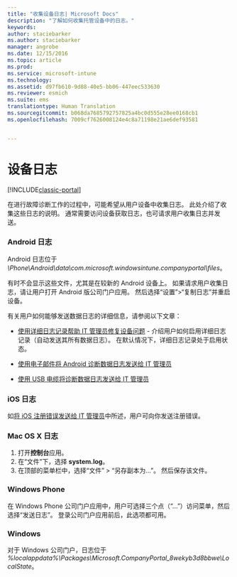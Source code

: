 ```yaml
---
title: "收集设备日志| Microsoft Docs"
description: "了解如何收集托管设备中的日志。"
keywords: 
author: staciebarker
ms.author: staciebarker
manager: angrobe
ms.date: 12/15/2016
ms.topic: article
ms.prod: 
ms.service: microsoft-intune
ms.technology: 
ms.assetid: d97fb610-9d88-40e5-bb06-447eec533630
ms.reviewer: esmich
ms.suite: ems
translationtype: Human Translation
ms.sourcegitcommit: b068da7685792757825a4bc0d555e28ee0168cb1
ms.openlocfilehash: 7009cf7626008124e4c8a71198e21ae6def93581


---
```


# <a name="device-logs"></a>设备日志

[!INCLUDE[classic-portal](../includes/classic-portal.md)]

在进行故障诊断工作的过程中，可能希望从用户设备中收集日志。 此处介绍了收集这些日志的说明。 通常需要访问设备获取日志，也可请求用户收集日志并发送。

### <a name="android-logs"></a>Android 日志
Android 日志位于 *<Android Device>\Phone\Android\data\com.microsoft.windowsintune.companyportal\files*。

有时不会显示这些文件，尤其是在较新的 Android 设备上。 如果请求用户收集日志，请让用户打开 Android 版公司门户应用。 然后选择“设置”>“复制日志”并重启设备。

有关用户如何能够发送数据日志的详细信息，请参阅以下文章：

- [使用详细日志记录帮助 IT 管理员修复设备问题](/intune/enduser/use-verbose-logging-to-help-your-it-administrator-fix-device-issues-android) - 介绍用户如何启用详细日志记录（自动发送其所有数据日志）。 在默认情况下，详细日志记录处于启用状态。

- [使用电子邮件将 Android 诊断数据日志发送给 IT 管理员](/intune/enduser/send-diagnostic-data-logs-to-your-it-administrator-using-email-android)

- [使用 USB 电缆将诊断数据日志发送给 IT 管理员](/intune/enduser/send-diagnostic-data-logs-to-your-it-administrator-using-a-usb-cable-android)

### <a name="ios-logs"></a>iOS 日志

如[将 iOS 注册错误发送给 IT 管理员](/intune/enduser/send-errors-to-your-it-admin-ios)中所述，用户可向你发送注册错误。

### <a name="mac-os-x-logs"></a>Mac OS X 日志

1. 打开**控制台**应用。
2. 在“文件”下，选择 **system.log**。
3. 在顶部的菜单栏中，选择“文件” > “另存副本为...”。 然后保存该文件。

### <a name="windows-phone"></a>Windows Phone

在 Windows Phone 公司门户应用中，用户可选择三个点（“...”）访问菜单，然后选择“发送日志”。 登录公司门户应用前后，此选项都可用。

### <a name="windows"></a>Windows

对于 Windows 公司门户，日志位于 *%localappdata%\Packages\Microsoft.CompanyPortal_8wekyb3d8bbwe\LocalState*。



<!--HONumber=Dec16_HO3-->


